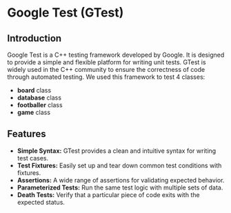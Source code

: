# Google Test (GTest)

## Introduction

Google Test is a C++ testing framework developed by Google. It is designed to provide a simple and flexible platform for writing unit tests. GTest is widely used in the C++ community to ensure the correctness of code through automated testing.
We used this framework to test 4 classes:
- **board** class
- **database** class
- **footballer** class 
- **game** class

## Features
- **Simple Syntax:** GTest provides a clean and intuitive syntax for writing test cases.
- **Test Fixtures:** Easily set up and tear down common test conditions with fixtures.
- **Assertions:** A wide range of assertions for validating expected behavior.
- **Parameterized Tests:** Run the same test logic with multiple sets of data.
- **Death Tests:** Verify that a particular piece of code exits with the expected status.
